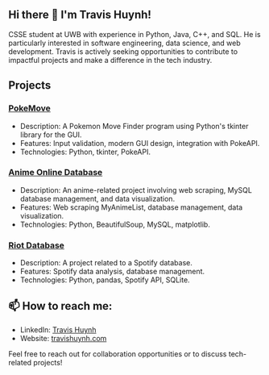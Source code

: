 ## Hi there 👋 I'm Travis Huynh!
CSSE student at UWB with experience in Python, Java, C++, and SQL. He is particularly interested in software engineering, data science, and web development. Travis is actively seeking opportunities to contribute to impactful projects and make a difference in the tech industry.

## Projects
### [PokeMove]()
- Description: A Pokemon Move Finder program using Python's tkinter library for the GUI.
- Features: Input validation, modern GUI design, integration with PokeAPI.
- Technologies: Python, tkinter, PokeAPI.

### [Anime Online Database]()
- Description: An anime-related project involving web scraping, MySQL database management, and data visualization.
- Features: Web scraping MyAnimeList, database management, data visualization.
- Technologies: Python, BeautifulSoup, MySQL, matplotlib.

### [Riot Database]()
- Description: A project related to a Spotify database.
- Features: Spotify data analysis, database management.
- Technologies: Python, pandas, Spotify API, SQLite.

## 📫 How to reach me:
- LinkedIn: [Travis Huynh](https://www.linkedin.com/in/travis-huynh-626973221/)
- Website: [travishuynh.com](https://travispersonalwebsite.netlify.app/)

Feel free to reach out for collaboration opportunities or to discuss tech-related projects!


<!--
**TravisHuynh32/TravisHuynh32** is a ✨ _special_ ✨ repository because its `README.md` (this file) appears on your GitHub profile.

Here are some ideas to get you started:

- 🔭 I’m currently working on ...
- 🌱 I’m currently learning ...
- 👯 I’m looking to collaborate on ...
- 🤔 I’m looking for help with ...
- 💬 Ask me about ...
- 📫 How to reach me: ...
- 😄 Pronouns: ...
- ⚡ Fun fact: ...
-->
